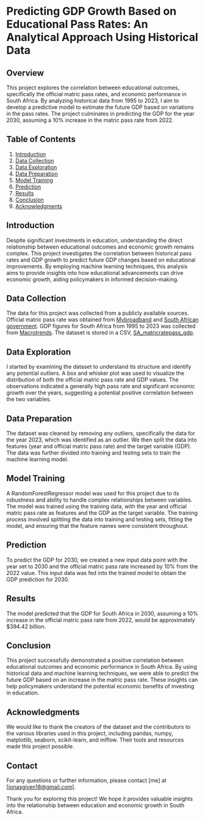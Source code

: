 # Predicting GDP Growth Based on Educational Pass Rates: An Analytical Approach Using Historical Data

## Overview
This project explores the correlation between educational outcomes, specifically the official matric pass rates, and economic performance in South Africa. By analyzing historical data from 1995 to 2023, I aim to develop a predictive model to estimate the future GDP based on variations in the pass rates. The project culminates in predicting the GDP for the year 2030, assuming a 10% increase in the matric pass rate from 2022.

## Table of Contents
1. [Introduction](#introduction)
2. [Data Collection](#data-collection)
3. [Data Exploration](#data-exploration)
4. [Data Preparation](#data-preparation)
5. [Model Training](#model-training)
6. [Prediction](#prediction)
7. [Results](#results)
8. [Conclusion](#conclusion)
9. [Acknowledgments](#acknowledgments)

## Introduction
Despite significant investments in education, understanding the direct relationship between educational outcomes and economic growth remains complex. This project investigates the correlation between historical pass rates and GDP growth to predict future GDP changes based on educational improvements. By employing machine learning techniques, this analysis aims to provide insights into how educational advancements can drive economic growth, aiding policymakers in informed decision-making.

## Data Collection
The data for this project was collected from a publicly available sources.<br/>
Official matric pass rate was obtained from [Mybroadband](https://mybroadband.co.za/news/government/431106-south-africas-matric-pass-rate-official-vs-real-from-1995-to-2021.html) and [South African government](https://www.gov.za/blog/2023-matric-results).
GDP figures for South Africa from 1995 to 2023 was collected from [Macrotrends](https://www.macrotrends.net/global-metrics/countries/ZAF/south-africa/gdp-gross-domestic-product). The dataset is stored in a CSV, [SA_matricratepass_gdp](http://example.com).

## Data Exploration
I started by examining the dataset to understand its structure and identify any potential outliers. A box and whisker plot was used to visualize the distribution of both the official matric pass rate and GDP values. The observations indicated a generally high pass rate and significant economic growth over the years, suggesting a potential positive correlation between the two variables.

## Data Preparation
The dataset was cleaned by removing any outliers, specifically the data for the year 2023, which was identified as an outlier. We then split the data into features (year and official matric pass rate) and the target variable (GDP). The data was further divided into training and testing sets to train the machine learning model.

## Model Training
A RandomForestRegressor model was used for this project due to its robustness and ability to handle complex relationships between variables. The model was trained using the training data, with the year and official matric pass rate as features and the GDP as the target variable. The training process involved splitting the data into training and testing sets, fitting the model, and ensuring that the feature names were consistent throughout.

## Prediction
To predict the GDP for 2030, we created a new input data point with the year set to 2030 and the official matric pass rate increased by 10% from the 2022 value. This input data was fed into the trained model to obtain the GDP prediction for 2030.

## Results
The model predicted that the GDP for South Africa in 2030, assuming a 10% increase in the official matric pass rate from 2022, would be approximately $394.42 billion.

## Conclusion
This project successfully demonstrated a positive correlation between educational outcomes and economic performance in South Africa. By using historical data and machine learning techniques, we were able to predict the future GDP based on an increase in the matric pass rate. These insights can help policymakers understand the potential economic benefits of investing in education.

## Acknowledgments

We would like to thank the creators of the dataset and the contributors to the various libraries used in this project, including pandas, numpy, matplotlib, seaborn, scikit-learn, and mlflow. Their tools and resources made this project possible.

## Contact

For any questions or further information, please contact [me] at [jonasgiven18@gmail.com].

Thank you for exploring this project! We hope it provides valuable insights into the relationship between education and economic growth in South Africa.
